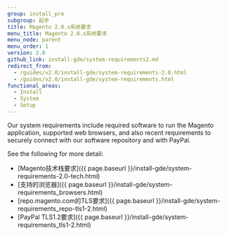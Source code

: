 ```yaml
---
group: install_pre
subgroup: 起步
title: Magento 2.0.x系统要求
menu_title: Magento 2.0.x系统要求
menu_node: parent
menu_order: 1
version: 2.0
github_link: install-gde/system-requirements2.md
redirect_from:
  - /guides/v2.0/install-gde/system-requirements-2.0.html
  - /guides/v2.0/install-gde/system-requirements.html
functional_areas:
  - Install
  - System
  - Setup
---
```


Our system requirements include required software to run the Magento application, supported web browsers, and also recent requirements to securely connect with our software repository and with PayPal.

See the following for more detail:

*	[Magento技术栈要求]({{ page.baseurl }}/install-gde/system-requirements-2.0-tech.html)
*	[支持的浏览器]({{ page.baseurl }}/install-gde/system-requirements_browsers.html)
*	[repo.magento.com的TLS要求]({{ page.baseurl }}/install-gde/system-requirements_repo-tls1-2.html)
*	[PayPal TLS1.2要求]({{ page.baseurl }}/install-gde/system-requirements_tls1-2.html)
